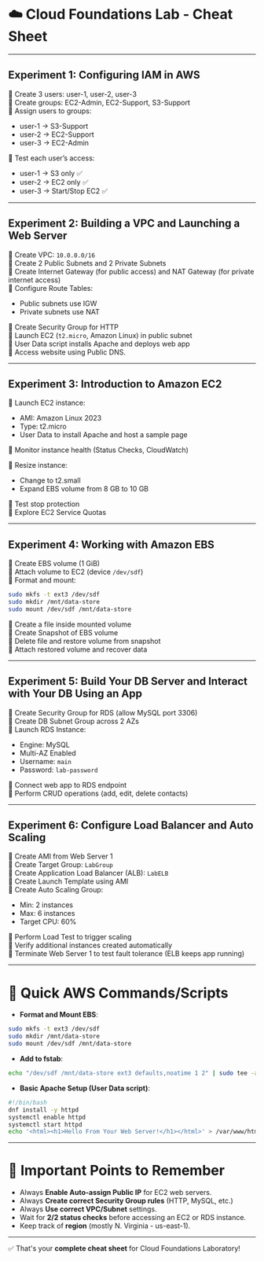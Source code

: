 # ☁️ Cloud Foundations Lab - Cheat Sheet

---

## Experiment 1: Configuring IAM in AWS

🔹 Create 3 users: user-1, user-2, user-3  
🔹 Create groups: EC2-Admin, EC2-Support, S3-Support  
🔹 Assign users to groups:
- user-1 → S3-Support
- user-2 → EC2-Support
- user-3 → EC2-Admin

🔹 Test each user’s access:
- user-1 → S3 only ✅
- user-2 → EC2 only ✅
- user-3 → Start/Stop EC2 ✅

---

## Experiment 2: Building a VPC and Launching a Web Server

🔹 Create VPC: `10.0.0.0/16`  
🔹 Create 2 Public Subnets and 2 Private Subnets  
🔹 Create Internet Gateway (for public access) and NAT Gateway (for private internet access)  
🔹 Configure Route Tables:
- Public subnets use IGW
- Private subnets use NAT

🔹 Create Security Group for HTTP  
🔹 Launch EC2 (`t2.micro`, Amazon Linux) in public subnet  
🔹 User Data script installs Apache and deploys web app  
🔹 Access website using Public DNS.

---

## Experiment 3: Introduction to Amazon EC2

🔹 Launch EC2 instance:
- AMI: Amazon Linux 2023
- Type: t2.micro
- User Data to install Apache and host a sample page

🔹 Monitor instance health (Status Checks, CloudWatch)

🔹 Resize instance:
- Change to t2.small
- Expand EBS volume from 8 GB to 10 GB

🔹 Test stop protection  
🔹 Explore EC2 Service Quotas

---

## Experiment 4: Working with Amazon EBS

🔹 Create EBS volume (1 GiB)  
🔹 Attach volume to EC2 (device `/dev/sdf`)  
🔹 Format and mount:
```bash
sudo mkfs -t ext3 /dev/sdf
sudo mkdir /mnt/data-store
sudo mount /dev/sdf /mnt/data-store
```
🔹 Create a file inside mounted volume  
🔹 Create Snapshot of EBS volume  
🔹 Delete file and restore volume from snapshot  
🔹 Attach restored volume and recover data

---

## Experiment 5: Build Your DB Server and Interact with Your DB Using an App

🔹 Create Security Group for RDS (allow MySQL port 3306)  
🔹 Create DB Subnet Group across 2 AZs  
🔹 Launch RDS Instance:
- Engine: MySQL
- Multi-AZ Enabled
- Username: `main`
- Password: `lab-password`

🔹 Connect web app to RDS endpoint  
🔹 Perform CRUD operations (add, edit, delete contacts)

---

## Experiment 6: Configure Load Balancer and Auto Scaling

🔹 Create AMI from Web Server 1  
🔹 Create Target Group: `LabGroup`  
🔹 Create Application Load Balancer (ALB): `LabELB`  
🔹 Create Launch Template using AMI  
🔹 Create Auto Scaling Group:
- Min: 2 instances
- Max: 6 instances
- Target CPU: 60%

🔹 Perform Load Test to trigger scaling  
🔹 Verify additional instances created automatically  
🔹 Terminate Web Server 1 to test fault tolerance (ELB keeps app running)

---

# 🚀 Quick AWS Commands/Scripts

- **Format and Mount EBS**:
```bash
sudo mkfs -t ext3 /dev/sdf
sudo mkdir /mnt/data-store
sudo mount /dev/sdf /mnt/data-store
```
- **Add to fstab**:
```bash
echo "/dev/sdf /mnt/data-store ext3 defaults,noatime 1 2" | sudo tee -a /etc/fstab
```
- **Basic Apache Setup (User Data script)**:
```bash
#!/bin/bash
dnf install -y httpd
systemctl enable httpd
systemctl start httpd
echo '<html><h1>Hello From Your Web Server!</h1></html>' > /var/www/html/index.html
```

---

# 🎯 Important Points to Remember
- Always **Enable Auto-assign Public IP** for EC2 web servers.
- Always **Create correct Security Group rules** (HTTP, MySQL, etc.)
- Always **Use correct VPC/Subnet** settings.
- Wait for **2/2 status checks** before accessing an EC2 or RDS instance.
- Keep track of **region** (mostly N. Virginia - us-east-1).

---

✅ That's your **complete cheat sheet** for Cloud Foundations Laboratory!
